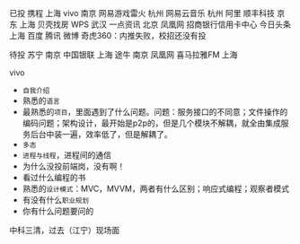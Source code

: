 已投
    携程 上海
    vivo 南京
    网易游戏雷火 杭州
    网易云音乐 杭州
    阿里 
    顺丰科技
    京东 上海
    贝壳找房 
    WPS 武汉
    一点资讯 北京
    凤凰网
    招商银行信用卡中心
    今日头条 上海
    百度
    腾讯
    微博
    奇虎360：内推失败，校招还没有投


待投
    苏宁 南京
    中国银联 上海
    途牛 南京
    凤凰网
    喜马拉雅FM 上海

vivo
- `自我介绍`
- 熟悉的`语言`
- 最熟悉的`项目`，里面遇到了什么问题。问题：服务接口的不同意；文件操作的编码问题；架构设计，最开始是p2p的，但是几个模块不解耦，就全由集成服务后台中装一遍，效率低了，但是解耦了。
- `多态`
- `进程与线程`，进程间的通信
- 为什么没投前端岗，没有啊！
- 看过什么编程的书
- 熟悉的`设计模式`：MVC，MVVM，两者有什么区别；响应式编程；观察者模式
- 有没有什么`职业规划`
- 你有什么问题要问的

中科三清，过去（江宁）现场面